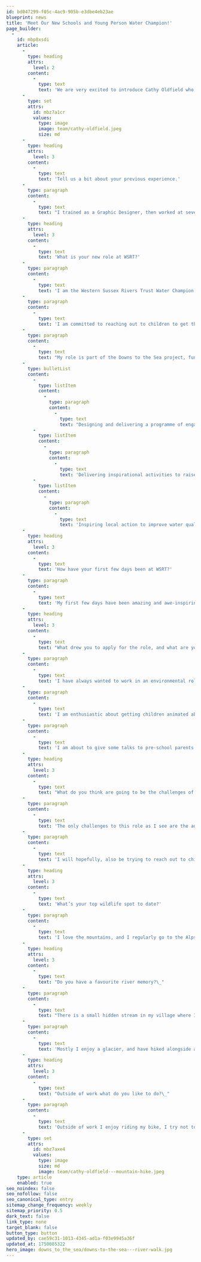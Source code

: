 ```yaml
---
id: bd047299-f05c-4ac9-905b-e3dbe4eb23ae
blueprint: news
title: 'Meet Our New Schools and Young Person Water Champion!'
page_builder:
  -
    id: mbp8xsdi
    article:
      -
        type: heading
        attrs:
          level: 2
        content:
          -
            type: text
            text: 'We are very excited to introduce Cathy Oldfield who has recently joined us as our new Water Champion for School and Young People. Here’s a little bit more about Cathy and her new role at WSRT…  '
      -
        type: set
        attrs:
          id: mbz7a1cr
          values:
            type: image
            image: team/cathy-oldfield.jpeg
            size: md
      -
        type: heading
        attrs:
          level: 3
        content:
          -
            type: text
            text: 'Tell us a bit about your previous experience.'
      -
        type: paragraph
        content:
          -
            type: text
            text: "I trained as a Graphic Designer, then worked at several outdoor pursuit shops as a clothing buyer. After that my husband and I had several outdoor pursuit stores ourselves in West Sussex. I then took time out to have my three children and decided to train as a Primary school Teacher. I worked for several years in a variety of schools and as the Forest School movement took off in the U.K I trained as a Forest School Leader as well.\_\_"
      -
        type: heading
        attrs:
          level: 3
        content:
          -
            type: text
            text: 'What is your new role at WSRT?'
      -
        type: paragraph
        content:
          -
            type: text
            text: 'I am the Western Sussex Rivers Trust Water Champion for Schools and Young People. '
      -
        type: paragraph
        content:
          -
            type: text
            text: 'I am committed to reaching out to children to get them to understand and appreciate their riverscapes and take action to protect them.'
      -
        type: paragraph
        content:
          -
            type: text
            text: "My role is part of the Downs to the Sea project, funded by the Heritage Lottery Fund, and focuses on: \_"
      -
        type: bulletList
        content:
          -
            type: listItem
            content:
              -
                type: paragraph
                content:
                  -
                    type: text
                    text: "Designing and delivering a programme of engagement, awareness raising and empowerment for primary and secondary schools, colleges and youth groups via interactive assemblies, curriculum-linked classroom learning and clubs, as well as practical work outside the classroom and on the rivers.\_"
          -
            type: listItem
            content:
              -
                type: paragraph
                content:
                  -
                    type: text
                    text: 'Delivering inspirational activities to raise awareness of the issues faced by our riverscapes and associated wildlife and empower young people to take action for change.'
          -
            type: listItem
            content:
              -
                type: paragraph
                content:
                  -
                    type: text
                    text: 'Inspiring local action to improve water quality and river health and get more people out in our riverscapes.'
      -
        type: heading
        attrs:
          level: 3
        content:
          -
            type: text
            text: 'How have your first few days been at WSRT?'
      -
        type: paragraph
        content:
          -
            type: text
            text: 'My first few days have been amazing and awe-inspiring. This team are so committed to helping the local rivers and watercourses, its exciting. I am managing to get out and about with the team, shadowing them to learn what they do, to help me understand my role more fully. It is wonderful to work with people who are all passionate about the same ideals.'
      -
        type: heading
        attrs:
          level: 3
        content:
          -
            type: text
            text: "What drew you to apply for the role, and what are you most excited about?\_"
      -
        type: paragraph
        content:
          -
            type: text
            text: 'I have always wanted to work in an environmental role but felt I was underqualified. As soon as this role came up I went for it as I know I can do it! '
      -
        type: paragraph
        content:
          -
            type: text
            text: 'I am enthusiastic about getting children animated about protecting our riverscapes, as we need the next generation to understand and advocate for our rivers.'
      -
        type: paragraph
        content:
          -
            type: text
            text: 'I am about to give some talks to pre-school parents alongside my daughter, who is a nutritional therapist, about resilience in children and how to help them adapt in the face of adversity or stress. Through my educational and Forest School experience, I know that some children are lacking in resilience and give up easily. Therefore, we need to be creating a supportive environment, teaching emotional literacy and regulation.'
      -
        type: heading
        attrs:
          level: 3
        content:
          -
            type: text
            text: "What do you think are going to be the challenges of this role? \_"
      -
        type: paragraph
        content:
          -
            type: text
            text: 'The only challenges to this role as I see are the admin; aligning dates to go to schools, people etc., most children are easy to inspire!'
      -
        type: paragraph
        content:
          -
            type: text
            text: 'I will hopefully, also be trying to reach out to children who are school refusers to help them engage and become advocates for our rivers. Hopefully helping by being outside in the natural environment, to navigate difficult emotions and situations, whilst giving them a sense of calm and well-being. It’s well known that being beside a body of water helps install feelings of calm and tranquillity.'
      -
        type: heading
        attrs:
          level: 3
        content:
          -
            type: text
            text: 'What’s your top wildlife spot to date?'
      -
        type: paragraph
        content:
          -
            type: text
            text: 'I love the mountains, and I regularly go to the Alps or my favourite the Dolomites. I have hut-to-hutted several times in the Dolomites and the Alps (where you generally stay up above 2300m, hiking from mountain hut to hut each day). I have hiked alongside Chamois, Ibex, Eagles, Griffon Vultures and oh of course Marmots. I have walked amongst the most beautiful wildflowers, butterflies and invertebrates.'
      -
        type: heading
        attrs:
          level: 3
        content:
          -
            type: text
            text: "Do you have a favourite river memory?\_"
      -
        type: paragraph
        content:
          -
            type: text
            text: "There is a small hidden stream in my village where I played for hours with my children and now my grandchildren, at the end of Friday Street which goes through to a small lake. Friday street it is thought, got its name because in a Christian community they ate fish on Friday, and the street led the village to fishponds!\_"
      -
        type: paragraph
        content:
          -
            type: text
            text: 'Mostly I enjoy a glacier, and have hiked alongside a few, for example; Mer de Glace in Chamonix, Mont Blanc, Marmolada, Italian Dolomites, Furgg Glacier at the base of the Matterhorn, Switzerland.'
      -
        type: heading
        attrs:
          level: 3
        content:
          -
            type: text
            text: "Outside of work what do you like to do?\_"
      -
        type: paragraph
        content:
          -
            type: text
            text: 'Outside of work I enjoy riding my bike, I try not to use the car when I’m home. I walk my dog for miles (Bailey she’s a small Cockapoo) I’m a passionate gardener whether its tending my flower beds or encouraging my vegetables. I am also a voracious reader, mostly Fantasy genres and you can find me in my calm space, on my bench outside in the garden, rain or shine!'
      -
        type: set
        attrs:
          id: mbz7axe4
          values:
            type: image
            size: md
            image: team/cathy-oldfield---mountain-hike.jpeg
    type: article
    enabled: true
seo_noindex: false
seo_nofollow: false
seo_canonical_type: entry
sitemap_change_frequency: weekly
sitemap_priority: 0.5
dark_text: false
link_type: none
target_blank: false
button_type: button
updated_by: cae59c31-1013-4345-ad1a-f03e9945a36f
updated_at: 1750085322
hero_image: downs_to_the_sea/downs-to-the-sea---river-walk.jpg
---
```

